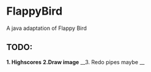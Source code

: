 # FlappyBird
A java adaptation of Flappy Bird

## TODO:
__1. Highscores__
__2.Draw image__
__3. Redo pipes maybe __
